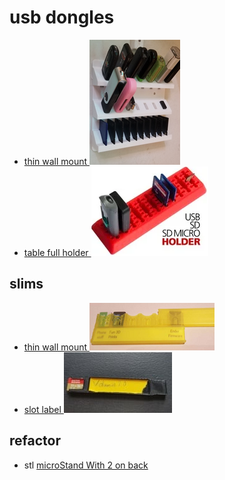 # usb dongles

* [ thin wall mount ![alt text](image.png) ](https://www.thingiverse.com/thing:4286437)
* [ table full holder ![alt text](image-3.png) ](https://www.thingiverse.com/thing:2835728)

## slims
* [ thin wall mount ![alt text](image-1.png) ](https://www.thingiverse.com/thing:4772158)
* [ slot label ![alt text](image-2.png) ](https://www.thingiverse.com/thing:6723569)

## refactor
* stl [microStand With 2 on back](./microStandWithBack/microStandWithBack3.STL)